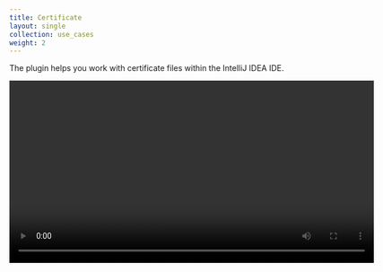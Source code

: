 ```yaml
---
title: Certificate
layout: single
collection: use_cases
weight: 2
---
```


The plugin helps you work with certificate files within the IntelliJ IDEA IDE.

<video width="650" height="auto" controls preload="auto" autoplay="autoplay">
  <source src="assets/videos/certificate.mp4" type="video/mp4">
  Your browser does not support the video tag.
</video>